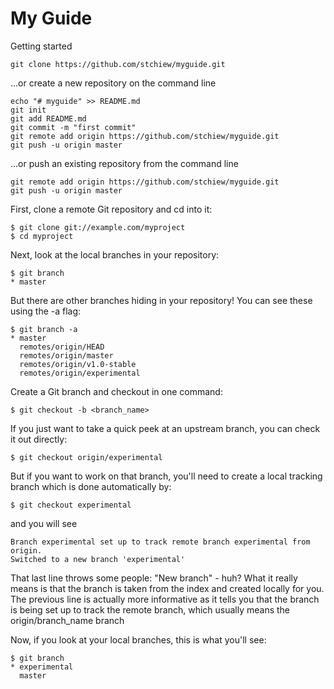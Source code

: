 # My Guide

Getting started
```
git clone https://github.com/stchiew/myguide.git
```
…or create a new repository on the command line
```
echo "# myguide" >> README.md
git init
git add README.md
git commit -m "first commit"
git remote add origin https://github.com/stchiew/myguide.git
git push -u origin master
```
…or push an existing repository from the command line
```
git remote add origin https://github.com/stchiew/myguide.git
git push -u origin master
```

First, clone a remote Git repository and cd into it:
```
$ git clone git://example.com/myproject
$ cd myproject
```
Next, look at the local branches in your repository:
```
$ git branch
* master
```
But there are other branches hiding in your repository! You can see these using the -a flag:
```
$ git branch -a
* master
  remotes/origin/HEAD
  remotes/origin/master
  remotes/origin/v1.0-stable
  remotes/origin/experimental
```
Create a Git branch and checkout in one command:
```
$ git checkout -b <branch_name>
```
If you just want to take a quick peek at an upstream branch, you can check it out directly:
```
$ git checkout origin/experimental
```
But if you want to work on that branch, you'll need to create a local tracking branch which is done automatically by:
```
$ git checkout experimental
```
and you will see
```
Branch experimental set up to track remote branch experimental from origin.
Switched to a new branch 'experimental'
```
That last line throws some people: "New branch" - huh? What it really means is that the branch is taken from the index and created locally for you. The previous line is actually more informative as it tells you that the branch is being set up to track the remote branch, which usually means the origin/branch_name branch

Now, if you look at your local branches, this is what you'll see:
```
$ git branch
* experimental
  master
```
